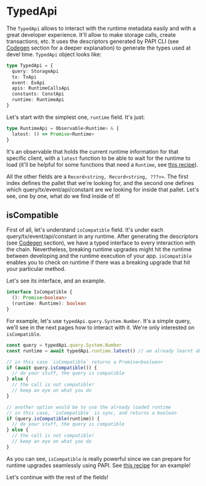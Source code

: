 # TypedApi

The `TypedApi` allows to interact with the runtime metadata easily and with a great developer experience. It'll allow to make storage calls, create transactions, etc. It uses the descriptors generated by PAPI CLI (see [Codegen](/codegen) section for a deeper explanation) to generate the types used at devel time. `TypedApi` object looks like:

```ts
type TypedApi = {
  query: StorageApi
  tx: TxApi
  event: EvApi
  apis: RuntimeCallsApi
  constants: ConstApi
  runtime: RuntimeApi
}
```

Let's start with the simplest one, `runtime` field. It's just:

```ts
type RuntimeApi = Observable<Runtime> & {
  latest: () => Promise<Runtime>
}
```

It's an observable that holds the current runtime information for that specific client, with a `latest` function to be able to wait for the runtime to load (it'll be helpful for some functions that need a `Runtime`, see [this recipe](/recipes/upgrade)).

All the other fields are a `Record<string, Record<string, ???>>`. The first index defines the pallet that we're looking for, and the second one defines which query/tx/event/api/constant are we looking for inside that pallet. Let's see, one by one, what do we find inside of it!

## isCompatible

First of all, let's understand `isCompatible` field. It's under each query/tx/event/api/constant in any runtime. After generating the descriptors (see [Codegen](/codegen) section), we have a typed interface to every interaction with the chain. Nevertheless, breaking runtime upgrades might hit the runtime between developing and the runtime execution of your app. `isCompatible` enables you to check on runtime if there was a breaking upgrade that hit your particular method.

Let's see its interface, and an example.

```ts
interface IsCompatible {
  (): Promise<boolean>
  (runtime: Runtime): boolean
}
```

For example, let's use `typedApi.query.System.Number`. It's a simple query, we'll see in the next pages how to interact with it. We're only interested on `isCompatible`.

```ts
const query = typedApi.query.System.Number
const runtime = await typedApi.runtime.latest() // we already learnt about it!

// in this case `isCompatible` returns a Promise<boolean>
if (await query.isCompatible()) {
  // do your stuff, the query is compatible
} else {
  // the call is not compatible!
  // keep an eye on what you do
}

// another option would be to use the already loaded runtime
// in this case, `isCompatible` is sync, and returns a boolean
if (query.isCompatible(runtime)) {
  // do your stuff, the query is compatible
} else {
  // the call is not compatible!
  // keep an eye on what you do
}
```

As you can see, `isCompatible` is really powerful since we can prepare for runtime upgrades seamlessly using PAPI. See [this recipe](/recipes/upgrade) for an example!

Let's continue with the rest of the fields!
